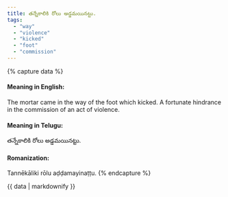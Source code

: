 ```yaml
---
title: తన్నేకాలికి రోలు అడ్డమయినట్టు.
tags:
  - "way"
  - "violence"
  - "kicked"
  - "foot"
  - "commission"
---
```


{% capture data %}
#### Meaning in English:
The mortar came in the way of the foot which kicked.
A fortunate hindrance in the commission of an act of violence.

#### Meaning in Telugu:
తన్నేకాలికి రోలు అడ్డమయినట్టు.

#### Romanization:
Tannēkāliki rōlu aḍḍamayinaṭṭu.
{% endcapture %}

{{ data | markdownify }}

